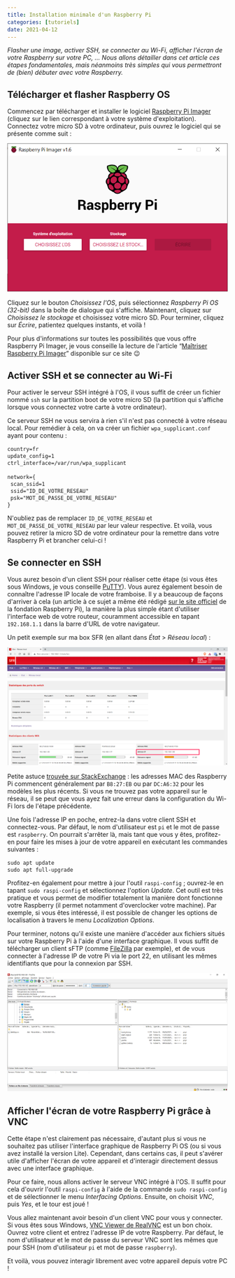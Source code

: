 ```yaml
---
title: Installation minimale d'un Raspberry Pi
categories: [tutoriels]
date: 2021-04-12
---
```


_Flasher une image, activer SSH, se connecter au Wi-Fi, afficher l'écran de votre Raspberry sur votre PC, ...
Nous allons détailler dans cet article ces étapes fondamentales, mais néanmoins très simples qui vous
permettront de (bien) débuter avec votre Raspberry._

<!--more-->

## Télécharger et flasher Raspberry OS

Commencez par télécharger et installer le logiciel [Raspberry Pi Imager](https://www.raspberrypi.org/software/)
(cliquez sur le lien correspondant à votre système d'exploitation). Connectez votre micro SD à votre ordinateur, puis
ouvrez le logiciel qui se présente comme suit :

![Raspberry Pi Imager](/images/articles/installation-minimale-raspberry-pi/raspberry-pi-imager.png)

Cliquez sur le bouton _Choisissez l'OS_, puis sélectionnez _Raspberry Pi OS (32-bit)_ dans la boîte de dialogue
qui s'affiche. Maintenant, cliquez sur _Choisissez le stockage_ et choisissez votre micro SD.
Pour terminer, cliquez sur _Écrire_, patientez quelques instants, et voilà !

Pour plus d'informations sur toutes les possibilités que vous offre Raspberry Pi Imager,
je vous conseille la lecture de l'article <q>[Maîtriser Raspberry Pi Imager](/article/maitriser-raspberry-pi-imager)</q>
disponible sur ce site 😉

## Activer SSH et se connecter au Wi-Fi

Pour activer le serveur SSH intégré à l'OS, il vous suffit de créer un fichier nommé `ssh` sur la partition boot de
votre micro SD (la partition qui s'affiche lorsque vous connectez votre carte à votre ordinateur).

Ce serveur SSH ne vous servira à rien s'il n'est pas connecté à votre réseau local. Pour remédier à cela, on va créer
un fichier `wpa_supplicant.conf` ayant pour contenu :

```
country=fr
update_config=1
ctrl_interface=/var/run/wpa_supplicant

network={
 scan_ssid=1
 ssid="ID_DE_VOTRE_RESEAU"
 psk="MOT_DE_PASSE_DE_VOTRE_RESEAU"
}
```

N'oubliez pas de remplacer `ID_DE_VOTRE_RESEAU` et `MOT_DE_PASSE_DE_VOTRE_RESEAU` par leur valeur respective.
Et voilà, vous pouvez retirer la micro SD de votre ordinateur pour la remettre dans votre Raspberry Pi et brancher
celui-ci !

## Se connecter en SSH

Vous aurez besoin d'un client SSH pour réaliser cette étape (si vous êtes sous Windows, je vous conseille
[PuTTY](https://www.putty.org/)). Vous aurez également besoin de connaître l'adresse IP locale de votre framboise.
Il y a beaucoup de façons d'arriver à cela (un article à ce sujet a même été rédigé
[sur le site officiel](https://www.raspberrypi.org/documentation/remote-access/ip-address.md) de la fondation
Raspberry Pi), la manière la plus simple étant d'utiliser l'interface web de votre routeur, couramment accessible
en tapant `192.168.1.1` dans la barre d'URL de votre navigateur.

Un petit exemple sur ma box SFR (en allant dans _État_ > _Réseau local_) :

![Raspberry Pi Imager](/images/articles/installation-minimale-raspberry-pi/reseau-local.png)

Petite astuce [trouvée sur StackExchange](https://raspberrypi.stackexchange.com/a/100513) :
les adresses MAC des Raspberry Pi commencent généralement par `B8:27:EB` ou par `DC:A6:32` pour les modèles les plus récents.
Si vous ne trouvez pas votre appareil sur le réseau, il se peut que vous ayez fait une erreur dans la configuration du
Wi-Fi lors de l'étape précédente.

Une fois l'adresse IP en poche, entrez-la dans votre client SSH et connectez-vous. Par défaut, le nom d'utilisateur
est `pi` et le mot de passe est `raspberry`. On pourrait s'arrêter là, mais tant que vous y êtes,
profitez-en pour faire les mises à jour de votre appareil en exécutant les commandes suivantes :

```
sudo apt update
sudo apt full-upgrade
```

Profitez-en également pour mettre à jour l'outil `raspi-config` ; ouvrez-le en tapant `sudo raspi-config` et sélectionnez
l'option _Update_. Cet outil est très pratique et vous permet de modifier totalement la manière dont fonctionne
votre Raspberry (il permet notamment d'overclocker votre machine).
Par exemple, si vous êtes intéressé, il est possible de changer les options de localisation à travers le menu
_Localization Options_.

Pour terminer, notons qu'il existe une manière d'accéder aux fichiers situés sur votre Raspberry Pi à l'aide d'une
interface graphique. Il vous suffit de télécharger un client sFTP (comme [FileZilla](https://filezilla-project.org/)
par exemple), et de vous connecter à l'adresse IP de votre Pi via le port 22, en utilisant les mêmes identifiants
que pour la connexion par SSH.

![FileZilla](/images/articles/installation-minimale-raspberry-pi/filezilla.png)

## Afficher l'écran de votre Raspberry Pi grâce à VNC

Cette étape n'est clairement pas nécessaire, d'autant plus si vous ne souhaitez pas utiliser l'interface graphique
de Raspberry Pi OS (ou si vous avez installé la version Lite). Cependant, dans certains cas, il peut s'avérer utile
d'afficher l'écran de votre appareil et d'interagir directement dessus avec une interface graphique.

Pour ce faire, nous allons activer le serveur VNC intégré à l'OS. Il suffit pour cela d'ouvrir l'outil `raspi-config` à
l'aide de la commande `sudo raspi-config` et de sélectionner le menu _Interfacing Options_. Ensuite, on choisit _VNC_,
puis _Yes_, et le tour est joué !

Vous allez maintenant avoir besoin d'un client VNC pour vous y connecter. Si vous êtes sous Windows,
[VNC Viewer de RealVNC](https://www.realvnc.com/fr/connect/download/viewer/) est un bon choix.
Ouvrez votre client et entrez l'adresse IP de votre Raspberry. Par défaut, le nom d'utilisateur et le mot de passe
du serveur VNC sont les mêmes que pour SSH (nom d'utilisateur `pi` et mot de passe `raspberry`).

Et voilà, vous pouvez interagir librement avec votre appareil depuis votre PC !
